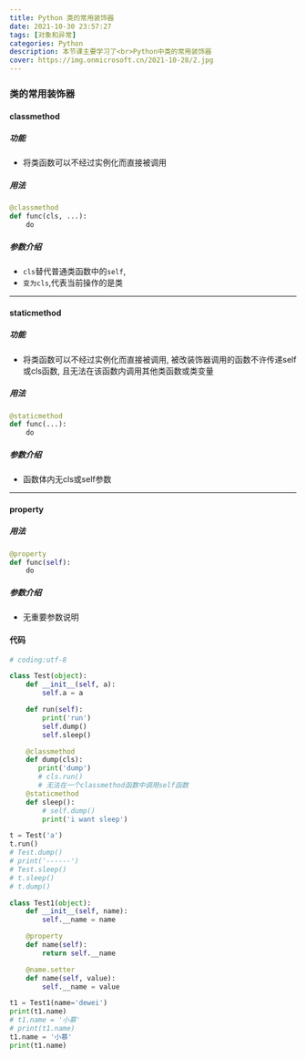 ```yaml
---
title: Python 类的常用装饰器
date: 2021-10-30 23:57:27
tags: [对象和异常]
categories: Python
description: 本节课主要学习了<br>Python中类的常用装饰器
cover: https://img.onmicrosoft.cn/2021-10-28/2.jpg
---
```


### 类的常用装饰器

#### classmethod

##### 功能

- 将类函数可以不经过实例化而直接被调用

##### 用法

```python
@classmethod
def func(cls, ...):
	do
```

##### 参数介绍

- `cls`替代普通类函数中的`self`,
- `变为cls`,代表当前操作的是类

----------------------------------

#### staticmethod

##### 功能

- 将类函数可以不经过实例化而直接被调用,
  被改装饰器调用的函数不许传递self或cls函数,
  且无法在该函数内调用其他类函数或类变量

##### 用法

```python
@staticmethod
def func(...):
	do
```

##### 参数介绍

- 函数体内无cls或self参数

-------------------

#### property

##### 用法

```python
@property
def func(self):
	do
```

##### 参数介绍

- 无重要参数说明

#### 代码

```python
# coding:utf-8

class Test(object):
    def __init__(self, a):
        self.a = a

    def run(self):
        print('run')
        self.dump()
        self.sleep()

    @classmethod
    def dump(cls):
       print('dump')
       # cls.run()
       # 无法在一个classmethod函数中调用self函数
    @staticmethod
    def sleep():
        # self.dump()
        print('i want sleep')

t = Test('a')
t.run()
# Test.dump()
# print('------')
# Test.sleep()
# t.sleep()
# t.dump()

class Test1(object):
    def __init__(self, name):
        self.__name = name

    @property
    def name(self):
        return self.__name

    @name.setter
    def name(self, value):
        self.__name = value

t1 = Test1(name='dewei')
print(t1.name)
# t1.name = '小慕'
# print(t1.name)
t1.name = '小慕'
print(t1.name)
```
